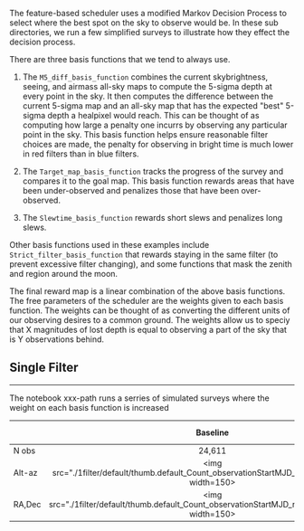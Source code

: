 

The feature-based scheduler uses a modified Markov Decision Process to select where the best spot on the sky to observe would be. In these sub directories, we run a few simplified surveys to illustrate how they effect the decision process.

There are three basis functions that we tend to always use.

1. The `M5_diff_basis_function` combines the current skybrightness, seeing, and airmass all-sky maps to compute the 5-sigma depth at every point in the sky. It then computes the difference between the current 5-sigma map and an all-sky map that has the expected "best" 5-sigma depth a healpixel would reach. This can be thought of as computing how large a penalty one incurrs by observing any particular point in the sky. This basis function helps ensure reasonable filter choices are made, the penalty for observing in bright time is much lower in red filters than in blue filters.

2. The `Target_map_basis_function` tracks the progress of the survey and compares it to the goal map. This basis function rewards areas that have been under-observed and penalizes those that have been over-observed.

3. The `Slewtime_basis_function` rewards short slews and penalizes long slews. 

Other basis functions used in these examples include `Strict_filter_basis_function` that rewards staying in the same filter (to prevent excessive filter changing), and some functions that mask the zenith and region around the moon.

The final reward map is a linear combination of the above basis functions. The free parameters of the scheduler are the weights given to each basis function. The weights can be thought of as converting the different units of our observing desires to a common ground. The weights allow us to speciy that X magnitudes of lost depth is equal to observing a part of the sky that is Y observations behind. 


## Single Filter
----------------

The notebook xxx-path runs a serries of simulated surveys where the weight on each basis function is increased

| | Baseline  | Slewtime | m5  | Target Map  | 
|-- | :--------:  | :-------: | :----: | :------: |
| N obs| 24,611 |  25,012 | 24,010 | 23,106  |
|Alt-az | <img src="./1filter/default/thumb.default_Count_observationStartMJD_HEAL_SkyMap.png", width=150> | 
|RA,Dec |  <img src="./1filter/default/thumb.default_Count_observationStartMJD_r_HEAL_SkyMap.png", width=150>| 
